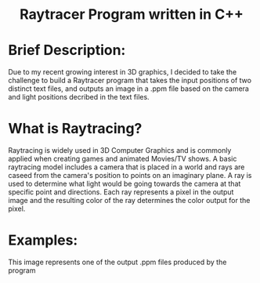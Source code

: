 <h1 align="center">Raytracer Program written in C++</h1>

<h1 align="left">Brief Description:</h1>
Due to my recent growing interest in 3D graphics, I decided to take the challenge to build a Raytracer program that takes the input positions of two distinct text files, and outputs an image in a .ppm file based on the camera and light positions decribed in the text files.

<h1 align="left">What is Raytracing?</h1>
Raytracing is widely used in 3D Computer Graphics and is commonly applied when creating games and animated Movies/TV shows. A basic raytracing model includes a camera that is placed in a world and rays are caseed from the camera's position to points on an imaginary plane. A ray is used to determine what light would be going towards the camera at that specific point and directions. Each ray represents a pixel in the output image and the resulting color of the ray determines the color output for the pixel.

<h1 align="left">Examples:</h1>
This image represents one of the output .ppm files produced by the program
<p align="center"> </p>
<p align="center">
<!--   <img src="https://github.com/yashcontractor/Raytracer/blob/main/test%20image%201.png" /> -->
</p>
